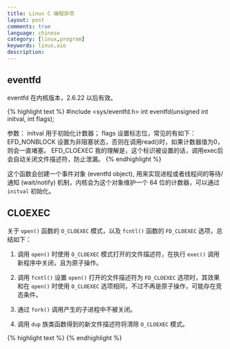 ```yaml
---
title: Linux C 编程杂项
layout: post
comments: true
language: chinese
category: [linux,program]
keywords: linux,aio
description:
---
```



<!-- more -->

## eventfd

eventfd 在内核版本，2.6.22 以后有效。

{% highlight text %}
#include <sys/eventfd.h>
int eventfd(unsigned int initval, int flags);

参数：
    initval 用于初始化计数器；
    flags   设置标志位，常见的有如下：
       EFD_NONBLOCK
           设置为非阻塞状态，否则在调用read()时，如果计数器值为0，则会一直堵塞。
       EFD_CLOEXEC
           我的理解是，这个标识被设置的话，调用exec后会自动关闭文件描述符，防止泄漏。
{% endhighlight %}

这个函数会创建一个事件对象 (eventfd object), 用来实现进程或者线程间的等待/通知 (wait/notify) 机制，内核会为这个对象维护一个 64 位的计数器，可以通过 `initval` 初始化。

<!--
write 将缓冲区写入的8字节整形值加到内核计数器上。

read 读取8字节值， 并把计数器重设为0. 如果调用read的时候计数器为0， 要是eventfd是阻塞的， read就一直阻塞在这里，否则就得到 一个EAGAIN错误。
如果buffer的长度小于8那么read会失败， 错误代码被设置成 EINVAL。
-->

## CLOEXEC

关于 `open()` 函数的 `O_CLOEXEC` 模式，以及 `fcntl()` 函数的 `FD_CLOEXEC` 选项，总结如下：

1. 调用 `open()` 时使用 `O_CLOEXEC` 模式打开的文件描述符，在执行 `exec()` 调用新程序中关闭，且为原子操作。

2. 调用 `fcntl()` 设置 `open()` 打开的文件描述符为 `FD_CLOEXEC` 选项时，其效果和在 `open()` 时使用 `O_CLOEXEC` 选项相同，不过不再是原子操作，可能存在竞态条件。

3. 通过 `fork()` 调用产生的子进程中不被关闭。

4. 调用 `dup` 族类函数得到的新文件描述符将清除 `O_CLOEXEC` 模式。

<!--
测试程序如下：

{% highlight text %}
    #include <unistd.h>
    #include <sys/types.h>
    #include <fcntl.h>
    #include <stdio.h>
    #include <stdlib.h>
    #include <string.h>
    #include <errno.h>

    #define err_sys(fmt, arg...) \
    do { \
        printf(fmt, ##arg);\
        printf("\nerrno:%d %s\n", errno, strerror(errno));\
        exit(EXIT_FAILURE);\
    } while (0)


int main()
{
        int fd, fd2, val;
        pid_t pid;

    #ifdef _O_CLOEXEC
        if ((fd = open("my.txt", O_RDWR | O_CREAT | O_CLOEXEC, 0600)) < 0)
    #else
        if ((fd = open("my.txt", O_RDWR | O_CREAT, 0600)) < 0)
    #endif
            err_sys("open error");

    #ifdef _DUP
        if ((fd2 = dup(fd)) < 0)
            err_sys("dup error");
        if (write(fd2, "123", 3) < 0)
            err_sys("write error");
    #endif

    #ifdef _FCNTL_CLOEXEC
        if ((val = fcntl(fd, F_GETFD)) < 0)
            err_sys("fcntl(F_GETFD) error");

        val |= FD_CLOEXEC;
        if (fcntl(fd, F_SETFD, val) < 0)
            err_sys("fcntl( F_SETFD) error");
    #endif

    #ifndef _FORK
        if (execl("/bin/sleep", "sleep", "10000", (void*)0) < 0)
            err_sys("execl error");
    #else
     switch ((pid = fork())) {
            case -1:
                err_sys("fork error");
            case 0:
                sleep(10000);
                break;
            default:
                sleep(10000);
                break;
        }
    #endif

        return 0;
    }
{% endhighlight %}

通过宏_O_CLOEXEC编译进O_CLOEXEC选项
#gcc -D_O_CLOEXEC -o cloexec cloexec.c
执行程序
#./cloexec
查看进程和进程资源，注意执行execl后进程名字变为sleep了
#ps aux|grep sleep
root      7900  0.0  0.0   4200   280 pts/0    S+   11:45   0:00 sleep 10000
root      7915  0.0  0.1   4384   836 pts/1    S+   11:49   0:00 grep --color=auto sleep

#lsof -p 7900
COMMAND  PID USER   FD   TYPE DEVICE SIZE/OFF   NODE NAME
sleep   7900 root  cwd    DIR    8,1     4096 163741 /home/zozy/AUP
sleep   7900 root  rtd    DIR    8,1     4096      2 /
sleep   7900 root  txt    REG    8,1    26156 131621 /bin/sleep
sleep   7900 root  mem    REG    8,1  2919792     12 /usr/lib/locale/locale-archive
sleep   7900 root  mem    REG    8,1  1730024  15701 /lib/i386-linux-gnu/libc-2.15.so
sleep   7900 root  mem    REG    8,1   134344  15713 /lib/i386-linux-gnu/ld-2.15.so
sleep   7900 root    0u   CHR  136,0      0t0      3 /dev/pts/0
sleep   7900 root    1u   CHR  136,0      0t0      3 /dev/pts/0
sleep   7900 root    2u   CHR  136,0      0t0      3 /dev/pts/0

可以看出进程资源中没有文件my.txt


不带宏_O_CLOEXEC编译
#gcc  -o nocloexec cloexec.c
执行程序
#./nocloexec

查看进程和进程资源
#ps aux|grep sleep
root      7925  0.0  0.0   4200   280 pts/0    S+   11:51   0:00 sleep 10000
root      7928  0.0  0.1   4384   836 pts/1    S+   11:52   0:00 grep --color=auto sleep

#lsof -p 7925
COMMAND  PID USER   FD   TYPE DEVICE SIZE/OFF   NODE NAME
sleep   7925 root  cwd    DIR    8,1     4096 163741 /home/zozy/AUP
sleep   7925 root  rtd    DIR    8,1     4096      2 /
sleep   7925 root  txt    REG    8,1    26156 131621 /bin/sleep
sleep   7925 root  mem    REG    8,1  2919792     12 /usr/lib/locale/locale-archive
sleep   7925 root  mem    REG    8,1  1730024  15701 /lib/i386-linux-gnu/libc-2.15.so
sleep   7925 root  mem    REG    8,1   134344  15713 /lib/i386-linux-gnu/ld-2.15.so
sleep   7925 root    0u   CHR  136,0      0t0      3 /dev/pts/0
sleep   7925 root    1u   CHR  136,0      0t0      3 /dev/pts/0
sleep   7925 root    2u   CHR  136,0      0t0      3 /dev/pts/0
sleep   7925 root    3u   REG    8,1        0 163759 /home/zozy/AUP/my.txt

可以看出进程资源中有文件my.txt

测试fcntl函数可以通过设置编译宏-D_FCNTL_CLOEXEC测试，编译测试过程同上，同理通过开启-D_O_CLOEXEC -D_FORK编译选项测试使用O_CLOEXEC模式的描述符在子进程中的状态，通过宏-D_DUP编译选项测试dup函数对O_CLOEXEC的影响，编译测试过程略。
-->









{% highlight text %}
{% endhighlight %}
